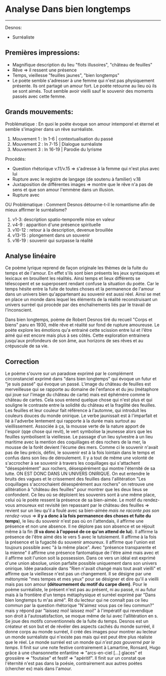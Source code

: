# Analyse Dans bien longtemps

---

Desnos:

* Surréaliste

## Premières impressions:

* Magnifique description du lieu "flots illusoires", "château de feuilles"
* Rêve => il ressent une présence
* Temps, vieillesse "feuilles jaunes", "bien longtemps"
* Le poète semble s'adresser à une femme qui n'est pas physiquement présente. Ils ont partagé un amour fort. Le poète retourne au lieu où ils se sont aimés. Tout semble avoir vieilli sauf le souvenir des moments passés avec cette femme.

## Grands mouvements: 

Problématique : En quoi le poète évoque son amour intemporel et éternel et semble s'imaginer dans un rêve surréaliste. 

1. Mouvement 1 : ln 1-6 | contextualisation du passé 
2. Mouvement 2 : ln 7-15 | Dialogue surréaliste 
3. Mouvement 3 : ln 16-19 | Parodie du lyrisme

Procédés:

* Question rhétorique v.11/v.15 => s'adresse à la femme qui n'est plus avec lui
* Rupture avec le registre de langage (de soutenu à familier) v.18
* Juxtaposition de différentes images => montre que le rêve n'a pas de sens et que son amour l'emmène dans un illusion.
* Rupture avec  

OU
Problématique : Comment Desnos détourne-t-il le romantisme afin de mieux affirmer le surréalisme?

1. v1-3: description spatio-temporelle mise en valeur 
2. v4-9 : apparition d'une présence spirituelle
3. v10-12 : retour à la description, devenue brouillée
4. v13-15 : plongement dans un souvenir
5. v16-19 : souvenir qui surpasse la réalité

## Analyse linéaire

Ce poème lyrique reprend de façon originale les thèmes de la fuite du temps et de l'amour. En effet s'ils sont bien présents les jeux syntaxiques et lexicaux en brouillent les réalités. Ainsi temps et lieux différents se télescopent et se superposent rendant confuse la situation du poète. 
Car le temps hésite entre la fuite de toutes choses et la permanence de l'amour dans un univers bien qu'appartenant au souvenir est aussi réel.
Ainsi se met en place un monde dans lequel les éléments de la réalité reconstruisant un univers surréel qui procède par des enchaînements liés par le travail de l'inconscient.



Dans bien longtemps, poème de Robert Desnos tiré du recueil "Corps et biens" paru en 1930, mêle rêve et réalité sur fond de rupture amoureuse. Le poète explore les émotions qu'a entrainé cette scission entre lui et l'être aimé qui est encore mais plus à ses côtés. Cette exploration entrainera jusqu'aux profondeurs de son âme, aux horizons de ses rêves et au crépuscule de sa vie. 



## Correction

Le poème s'ouvre sur un paradoxe exprimé par le complément circonstanciel exprimé dans "dans bien longtemps" qui évoque un futur et "je suis passé" qui évoque un passé. L'image du château de feuilles est merveilleuse qui se rapporte au domaine de l'enfance et du jeu (métaphore qui joue sur l'image du château de carte) mais est éphémère comme le château de cartes. Cela sous entend quelque chose qui n'est plus et qui souligne le contraste entre la solidité du château et la fragilité des feuilles. Les feuilles et leur couleur fait référence à l'automne, qui introduit les couleurs douces du monde onirique. Le verbe jaunissait est à l'imparfait et lié à l'adverbe lentement qui rapporte à la durée mais surtout au vieillissement. Associée à ça, la mousse verte de la nature apport de l'espoir (qqe chose qui revit), le vert symbolise la jeunesse alors que les feuilles symbolisent la vieillesse. Le passage d'un lieu sylvestre à un lieu maritime avec la mention des coquillages et des rochers de la mer, la mousse de la forêt devient l'écume des mers. Comme ci le souvenir n'avait pas de lieu précis, défini, le souvenir est à la fois lointain dans le temps et confus dans son lieu de déroulement. Il y a tout de même une volonté de s'accrocher à se souvenir à travers les coquillages qui s'attachent "désespérément" aux rochers, désespérément qui montre l'éternité de sa lutte. ON EST DONC DANS UN UNIVERS ONIRIQUE. On eut entendre le bruits des vagues et le crissement des feuilles dans l'allitération "Les coquillages s'accrochaient désespérément aux rochers" on retrouve une allitération à "château des feuilles" pour montrer que les deux lieus se confondent. Ce lieu où se déploient les souvenirs sont à une même place, celui où le poète ressent la présence de sa bien-aimée. Le motif du rendez-vous amoureux est revisité (en repassant par le château des feuilles => revient sur un lieu qu'il a foulé avec sa bien-aimée *mais ne raconte pas son rendez-vous* => **il y a donc à la fois permanence des choses et fuite du temps**), le lieu du souvenir n'est pas où on l'attendais, il affirme une présence et non une absence. Il ne déplore pas son absence et se réjouit même à la fin  (**Il va donc à l'opposé de ce qu'on attend de lui**). Il affirme la présence de l'être aimé dès le vers 5 avec le tutoiement. Il affirme à la fois la présence et la fugacité du souvenir amoureux. Il affirme que l'union est toujours possible avec "à la même place". Avec "présence transparente et la mienne" il affirme une présence fantomatique de l'être aimé mais avec et il affirme soit l'union soit la possession. Dans ce vers un idéal est exprimé d'une union absolue, union parfaite possible uniquement dans son univers onirique. Idée paradoxale dans "Rien n'avait changé mais tout avait vieilli" et affirme que la vieillesse n'est pas un changement. Il se désigne par une métonymie "mes tempes et mes yeux" pour se désigner et dire qu'il a vieilli mais pas son amour **(détournement du motif du carpe diem)**. Pour le poème surréaliste, le présent n'est pas au présent, ni au passé, ni au futur mais à la frontière d'un temps métaphysique et surréel exprimé par "Dans bien longtemps tu m'as aimé". Rit du lecteur qui ne connaît pas ce lieu commun par la question rhétorique "N'aimez vous pas ce lieu commun?" mais y répond par "laissez moi! laissez moi!" à l'impératif qui revendique son droit à l'autosatisfaction, se moque même de lui avec l'allitération en s. Se joue des motifs conventionnels de la fuite du temps. 
Desnos est un créateur et son but et de révéler des aspects cachés du monde surréel, il donne corps au monde surréel, il créé des images pour montrer au lecteur un monde surréaliste qui n'existe pas mais qui est peut être plus réaliste que le réel. Le monde surréel est un monde qui *n'est pas gouverné par le temps*. Il finit sur une note festive contrairement à Lamartine, Ronsard, Hugo grâce à une chansonnette enfantine => "arcs-en-ciel [...] glaces" et grossière => "foutaise" et festif => "apéritif".  Il finit sur un constat que l'éternité n'est pas dans la poésie, contrairement aux autres poètes (chercher ex) mais dans l'amour.